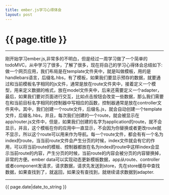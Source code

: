 ```yaml
---
title: ember.js学习心得体会
layout: post
---
```


# {{ page.title }}



----------------------------------

刚开始学习ember.js,非常多的不明白，但是经过一周学习做了一个简单的todoMVC，从中学习了很多，了解了很多，现在将自己的学习心得体会总结如下:做一个网页应用，我们布局是在template文件夹中，就是叫做模板，用的是handlebars语言，后缀名.hbs，有了模板，如果我们要显示预存的数据，就要通过和当前模板名字相同的js文件，通常是放在route文件夹中，接着定义一个模型，用来定义数据的格式，放在model文件夹中，后来还需要定义一个adapter，
最后，如果我们要对页面进行交互，比如点击按钮会改变一些数据，那么我们需要在和当前目标名字相同的控制器中写相应的函数，控制器通常是放在controller文件夹中。其中，我们创建一个route文件，后缀名.js，就会自动创建一个template文件，后缀名.hbs，并且，每次我们创建的一个route，就会被显示在app/router.js文件中，但是，如果我们创建的名字为application的route，就不会显示，并且，这个模板在你的应用中一直显示，不会因为你替换或者更改route就不显示，所以这个route可以用来作为导航。每一个route文件，都会有有一个名为index的route，当当前route文件会产生分页的时候，index文件就会有它的作用，可以将当前route的模板、控制器都放在名为index的route中这样index会显示当前route的内容，产生分页的时候，当前route的内容会被分页的内容替换掉，非常的方便。ember data可以实现动态更新模板数据，app从route、controller或者component发请求，请求数据，请求先发送到store，先在store缓存中查找数据，如果查找到了，就返回，如果没有查找到，就继续请求数据到adapter.

----------------------------------

{{ page.date|date_to_string }}